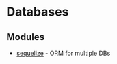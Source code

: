 # Databases

## Modules

* [sequelize](https://www.npmjs.com/package/sequelize) - ORM for multiple DBs
